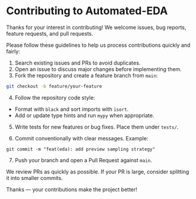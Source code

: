 # Contributing to Automated-EDA

Thanks for your interest in contributing! We welcome issues, bug reports, feature requests, and pull requests.

Please follow these guidelines to help us process contributions quickly and fairly:

1. Search existing issues and PRs to avoid duplicates.
2. Open an issue to discuss major changes before implementing them.
3. Fork the repository and create a feature branch from `main`:

```bash
git checkout -b feature/your-feature
```

4. Follow the repository code style:
- Format with `black` and sort imports with `isort`.
- Add or update type hints and run `mypy` when appropriate.

5. Write tests for new features or bug fixes. Place them under `tests/`.

6. Commit conventionally with clear messages. Example:

```
git commit -m "feat(eda): add preview sampling strategy"
```

7. Push your branch and open a Pull Request against `main`.

We review PRs as quickly as possible. If your PR is large, consider splitting it into smaller commits.

Thanks — your contributions make the project better!
